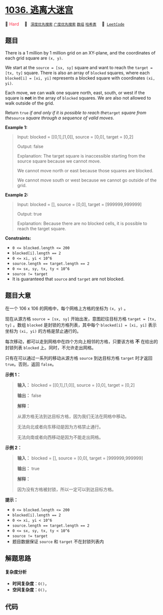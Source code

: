 # [1036. 逃离大迷宫](https://leetcode.com/problems/escape-a-large-maze)

🔴 <font color=#ff334b>Hard</font>&emsp; 🔖&ensp; [`深度优先搜索`](/tag/depth-first-search.md) [`广度优先搜索`](/tag/breadth-first-search.md) [`数组`](/tag/array.md) [`哈希表`](/tag/hash-table.md)&emsp; 🔗&ensp;[`LeetCode`](https://leetcode.com/problems/escape-a-large-maze)

## 题目

There is a 1 million by 1 million grid on an XY-plane, and the coordinates of
each grid square are `(x, y)`.

We start at the `source = [sx, sy]` square and want to reach the `target =
[tx, ty]` square. There is also an array of `blocked` squares, where each
`blocked[i] = [xi, yi]` represents a blocked square with coordinates `(xi,
yi)`.

Each move, we can walk one square north, east, south, or west if the square is
**not** in the array of `blocked` squares. We are also not allowed to walk
outside of the grid.

Return `true` _if and only if it is possible to reach the_`target` _square
from the_`source` _square through a sequence of valid moves_.



**Example 1:**

> Input: blocked = [[0,1],[1,0]], source = [0,0], target = [0,2]
> 
> Output: false
> 
> Explanation: The target square is inaccessible starting from the source square because we cannot move.
> 
> We cannot move north or east because those squares are blocked.
> 
> We cannot move south or west because we cannot go outside of the grid.

**Example 2:**

> Input: blocked = [], source = [0,0], target = [999999,999999]
> 
> Output: true
> 
> Explanation: Because there are no blocked cells, it is possible to reach the target square.

**Constraints:**

  * `0 <= blocked.length <= 200`
  * `blocked[i].length == 2`
  * `0 <= xi, yi < 10^6`
  * `source.length == target.length == 2`
  * `0 <= sx, sy, tx, ty < 10^6`
  * `source != target`
  * It is guaranteed that `source` and `target` are not blocked.


## 题目大意

在一个 106 x 106 的网格中，每个网格上方格的坐标为 `(x, y)` 。

现在从源方格 `source = [sx, sy]` 开始出发，意图赶往目标方格 `target = [tx, ty]` 。数组 `blocked`
是封锁的方格列表，其中每个 `blocked[i] = [xi, yi]` 表示坐标为 `(xi, yi)` 的方格是禁止通行的。

每次移动，都可以走到网格中在四个方向上相邻的方格，只要该方格 **不** 在给出的封锁列表 `blocked` 上。同时，不允许走出网格。

只有在可以通过一系列的移动从源方格 `source` 到达目标方格 `target` 时才返回 `true`。否则，返回 `false`。

**示例 1：**

> 
> 
> 
> 
> 
> **输入：** blocked = [[0,1],[1,0]], source = [0,0], target = [0,2]
> 
> **输出：** false
> 
> **解释：**
> 
> 从源方格无法到达目标方格，因为我们无法在网格中移动。
> 
> 无法向北或者向东移动是因为方格禁止通行。
> 
> 无法向南或者向西移动是因为不能走出网格。

**示例 2：**

> 
> 
> 
> 
> 
> **输入：** blocked = [], source = [0,0], target = [999999,999999]
> 
> **输出：** true
> 
> **解释：**
> 
> 因为没有方格被封锁，所以一定可以到达目标方格。
> 
> 

**提示：**

  * `0 <= blocked.length <= 200`
  * `blocked[i].length == 2`
  * `0 <= xi, yi < 10^6`
  * `source.length == target.length == 2`
  * `0 <= sx, sy, tx, ty < 10^6`
  * `source != target`
  * 题目数据保证 `source` 和 `target` 不在封锁列表内


## 解题思路

#### 复杂度分析

- **时间复杂度**：`O()`，
- **空间复杂度**：`O()`，

## 代码

```javascript

```